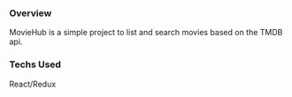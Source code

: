 ### Overview 
MovieHub is a simple project to list and search movies based on the TMDB api.

### Techs Used
React/Redux
